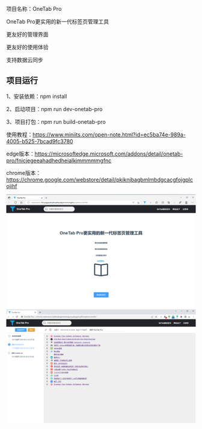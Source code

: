 项目名称：OneTab Pro

OneTab Pro更实用的新一代标签页管理工具

更友好的管理界面

更友好的使用体验

支持数据云同步

## 项目运行

1、安装依赖：npm install

2、启动项目：npm run dev-onetab-pro

3、项目打包：npm run build-onetab-pro

使用教程：https://www.miniits.com/open-note.html?id=ec5ba74e-989a-4005-b525-7bcad9fc3780

edge版本：https://microsoftedge.microsoft.com/addons/detail/onetab-pro/fnicjegeeahadhedheialkjmmmmmgfnc

chrome版本：https://chrome.google.com/webstore/detail/pkiknjbagbmlmbdgcacgfojgplcojihf

![OneTab Pro](https://github.com/hy4101/OneTabPro/blob/main/img/2.png)
![OneTab Pro](https://github.com/hy4101/OneTabPro/blob/main/img/1.png)

